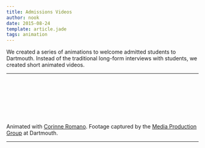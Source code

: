 ```yaml
---
title: Admissions Videos
author: nook
date: 2015-08-24
template: article.jade
tags: animation
---
```


We created a series of animations to welcome admitted students to Dartmouth.   Instead of the traditional long-form interviews with students, we created short animated videos.

---

<div class="youtube" id="Ntc0m_4fl7Y"></div><br>
<div class="youtube" id="9H4iAbhcyrY"></div><br>
<div class="youtube" id="WMQ9rz4S9gs"></div><br>
<div class="youtube" id="rr1-HCWYPqw"></div><br>
<div class="youtube" id="L6vF8Y5iJYQ"></div><br>
<div class="youtube" id="oD98D4d7Ets"></div><br>
  
  Animated with [Corinne Romano](http://www.corinneromano.com/).  Footage captured by the [Media Production Group](https://www.dartmouth.edu/comp/web-media/multimedia/video-consult.html) at Dartmouth.
  
---